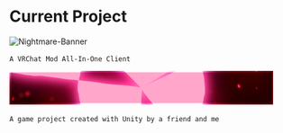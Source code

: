 # Current Project

<img src="/Nightmare_Banner.gif" alt="Nightmare-Banner">

    A VRChat Mod All-In-One Client
<img src="/Project-ZZZombie.gif" alt="ZZZombie Banner">

    A game project created with Unity by a friend and me
    
